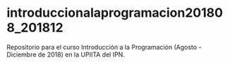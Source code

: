 # introduccionalaprogramacion201808_201812
Repositorio para el curso Introducción a la Programación (Agosto - Diciembre de 2018) en la UPIITA del IPN. 
